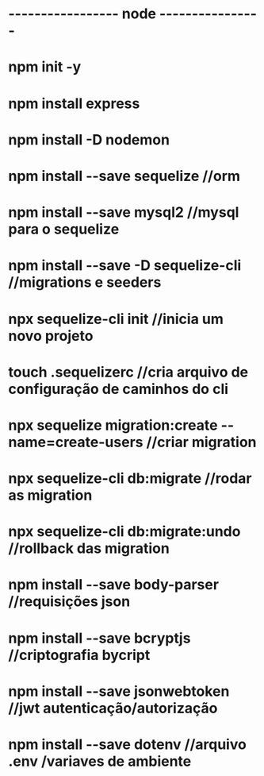 # ----------------- node ----------------
# npm init -y
# npm install express
# npm install -D nodemon

# npm install --save sequelize //orm
# npm install --save mysql2 //mysql para o sequelize
# npm install --save -D sequelize-cli  //migrations e seeders
# npx sequelize-cli init //inicia um novo projeto
# touch .sequelizerc //cria arquivo de configuração de caminhos do cli

# npx sequelize migration:create --name=create-users //criar migration
# npx sequelize-cli db:migrate //rodar as migration
# npx sequelize-cli db:migrate:undo //rollback das migration

# npm install --save body-parser //requisições json
# npm install --save bcryptjs //criptografia bycript
# npm install --save jsonwebtoken //jwt autenticação/autorização
# npm install --save dotenv //arquivo .env /variaves de ambiente